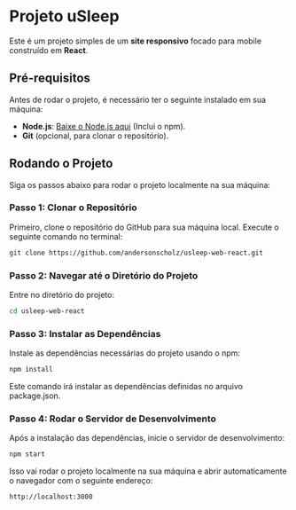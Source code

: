 # Projeto uSleep
Este é um projeto simples de um **site responsivo** focado para mobile construído em **React**.

## Pré-requisitos

Antes de rodar o projeto, é necessário ter o seguinte instalado em sua máquina:

- **Node.js**: [Baixe o Node.js aqui](https://nodejs.org/) (Inclui o npm).
- **Git** (opcional, para clonar o repositório).

## Rodando o Projeto

Siga os passos abaixo para rodar o projeto localmente na sua máquina:

### Passo 1: Clonar o Repositório

Primeiro, clone o repositório do GitHub para sua máquina local. Execute o seguinte comando no terminal:

```bash
git clone https://github.com/andersonscholz/usleep-web-react.git
```

### Passo 2: Navegar até o Diretório do Projeto

Entre no diretório do projeto:

```bash
cd usleep-web-react
```

### Passo 3: Instalar as Dependências

Instale as dependências necessárias do projeto usando o npm:

```bash
npm install
```

Este comando irá instalar as dependências definidas no arquivo package.json.

### Passo 4: Rodar o Servidor de Desenvolvimento

Após a instalação das dependências, inicie o servidor de desenvolvimento:

```bash
npm start
```

Isso vai rodar o projeto localmente na sua máquina e abrir automaticamente o navegador com o seguinte endereço:

```bash
http://localhost:3000
```

